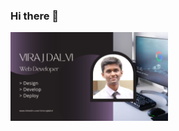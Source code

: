 ### Hi there 👋

<img src="https://github.com/virajdalvi/virajdalvi/blob/main/Images/Design.jpg" width="50%" height="50%">
